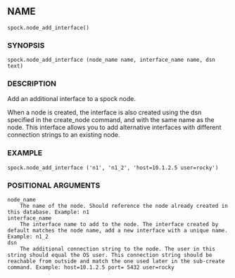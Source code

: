 
## NAME

`spock.node_add_interface()`

### SYNOPSIS

`spock.node_add_interface (node_name name, interface_name name, dsn text)` 

### DESCRIPTION

Add an additional interface to a spock node. 
    
When a node is created, the interface is also created using the dsn specified in the create_node command, and with the same name as the node. This interface allows you to add alternative interfaces with different connection strings to an existing node.

### EXAMPLE 

`spock.node_add_interface ('n1', 'n1_2', 'host=10.1.2.5 user=rocky')`

### POSITIONAL ARGUMENTS
    node_name
        The name of the node. Should reference the node already created in this database. Example: n1
    interface_name
        The interface name to add to the node. The interface created by default matches the node name, add a new interface with a unique name. Example: n1_2
    dsn
        The additional connection string to the node. The user in this string should equal the OS user. This connection string should be reachable from outside and match the one used later in the sub-create command. Example: host=10.1.2.5 port= 5432 user=rocky
